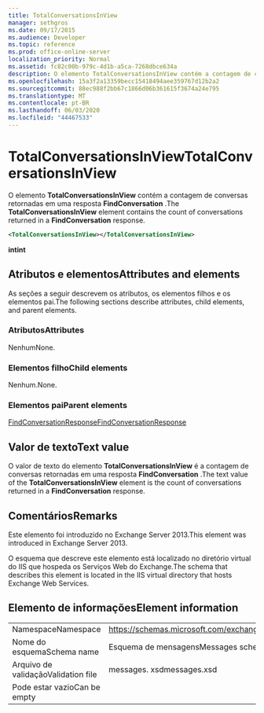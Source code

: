 ```yaml
---
title: TotalConversationsInView
manager: sethgros
ms.date: 09/17/2015
ms.audience: Developer
ms.topic: reference
ms.prod: office-online-server
localization_priority: Normal
ms.assetid: fc82c00b-979c-4d1b-a5ca-7268dbce634a
description: O elemento TotalConversationsInView contém a contagem de conversas retornadas em uma resposta FindConversation.
ms.openlocfilehash: 15a3f2a13359becc15418494aee359767d12b2a2
ms.sourcegitcommit: 88ec988f2bb67c1866d06b361615f3674a24e795
ms.translationtype: MT
ms.contentlocale: pt-BR
ms.lasthandoff: 06/03/2020
ms.locfileid: "44467533"
---
```

# <a name="totalconversationsinview"></a><span data-ttu-id="60628-103">TotalConversationsInView</span><span class="sxs-lookup"><span data-stu-id="60628-103">TotalConversationsInView</span></span>

<span data-ttu-id="60628-104">O elemento **TotalConversationsInView** contém a contagem de conversas retornadas em uma resposta **FindConversation** .</span><span class="sxs-lookup"><span data-stu-id="60628-104">The **TotalConversationsInView** element contains the count of conversations returned in a **FindConversation** response.</span></span> 
  
```XML
<TotalConversationsInView></TotalConversationsInView>
```

 <span data-ttu-id="60628-105">**int**</span><span class="sxs-lookup"><span data-stu-id="60628-105">**int**</span></span>
## <a name="attributes-and-elements"></a><span data-ttu-id="60628-106">Atributos e elementos</span><span class="sxs-lookup"><span data-stu-id="60628-106">Attributes and elements</span></span>

<span data-ttu-id="60628-107">As seções a seguir descrevem os atributos, os elementos filhos e os elementos pai.</span><span class="sxs-lookup"><span data-stu-id="60628-107">The following sections describe attributes, child elements, and parent elements.</span></span>
  
### <a name="attributes"></a><span data-ttu-id="60628-108">Atributos</span><span class="sxs-lookup"><span data-stu-id="60628-108">Attributes</span></span>

<span data-ttu-id="60628-109">Nenhum</span><span class="sxs-lookup"><span data-stu-id="60628-109">None.</span></span>
  
### <a name="child-elements"></a><span data-ttu-id="60628-110">Elementos filho</span><span class="sxs-lookup"><span data-stu-id="60628-110">Child elements</span></span>

<span data-ttu-id="60628-111">Nenhum.</span><span class="sxs-lookup"><span data-stu-id="60628-111">None.</span></span>
  
### <a name="parent-elements"></a><span data-ttu-id="60628-112">Elementos pai</span><span class="sxs-lookup"><span data-stu-id="60628-112">Parent elements</span></span>

[<span data-ttu-id="60628-113">FindConversationResponse</span><span class="sxs-lookup"><span data-stu-id="60628-113">FindConversationResponse</span></span>](findconversationresponse.md)
  
## <a name="text-value"></a><span data-ttu-id="60628-114">Valor de texto</span><span class="sxs-lookup"><span data-stu-id="60628-114">Text value</span></span>

<span data-ttu-id="60628-115">O valor de texto do elemento **TotalConversationsInView** é a contagem de conversas retornadas em uma resposta **FindConversation** .</span><span class="sxs-lookup"><span data-stu-id="60628-115">The text value of the **TotalConversationsInView** element is the count of conversations returned in a **FindConversation** response.</span></span> 
  
## <a name="remarks"></a><span data-ttu-id="60628-116">Comentários</span><span class="sxs-lookup"><span data-stu-id="60628-116">Remarks</span></span>

<span data-ttu-id="60628-117">Este elemento foi introduzido no Exchange Server 2013.</span><span class="sxs-lookup"><span data-stu-id="60628-117">This element was introduced in Exchange Server 2013.</span></span>
  
<span data-ttu-id="60628-118">O esquema que descreve este elemento está localizado no diretório virtual do IIS que hospeda os Serviços Web do Exchange.</span><span class="sxs-lookup"><span data-stu-id="60628-118">The schema that describes this element is located in the IIS virtual directory that hosts Exchange Web Services.</span></span>
  
## <a name="element-information"></a><span data-ttu-id="60628-119">Elemento de informações</span><span class="sxs-lookup"><span data-stu-id="60628-119">Element information</span></span>

|||
|:-----|:-----|
|<span data-ttu-id="60628-120">Namespace</span><span class="sxs-lookup"><span data-stu-id="60628-120">Namespace</span></span>  <br/> |https://schemas.microsoft.com/exchange/services/2006/messages  <br/> |
|<span data-ttu-id="60628-121">Nome do esquema</span><span class="sxs-lookup"><span data-stu-id="60628-121">Schema name</span></span>  <br/> |<span data-ttu-id="60628-122">Esquema de mensagens</span><span class="sxs-lookup"><span data-stu-id="60628-122">Messages schema</span></span>  <br/> |
|<span data-ttu-id="60628-123">Arquivo de validação</span><span class="sxs-lookup"><span data-stu-id="60628-123">Validation file</span></span>  <br/> |<span data-ttu-id="60628-124">messages. xsd</span><span class="sxs-lookup"><span data-stu-id="60628-124">messages.xsd</span></span>  <br/> |
|<span data-ttu-id="60628-125">Pode estar vazio</span><span class="sxs-lookup"><span data-stu-id="60628-125">Can be empty</span></span>  <br/> ||
   

